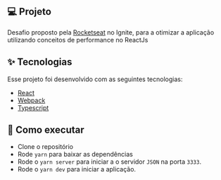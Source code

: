 ## 💻 Projeto

Desafio proposto pela [Rocketseat](https://www.rocketseat.com.br/) no Ignite, para a otimizar a aplicação utilizando conceitos de performance no ReactJs

## ✨ Tecnologias

Esse projeto foi desenvolvido com as seguintes tecnologias:

- [React](https://react.dev/)
- [Webpack](https://webpack.js.org/)
- [Typescript](https://www.typescriptlang.org/)

## 🚀 Como executar

- Clone o repositório
- Rode `yarn` para baixar as dependências
- Rode o `yarn server` para iniciar a o servidor `JSON` na porta `3333`.
- Rode o `yarn dev` para iniciar a aplicação.